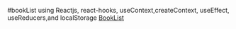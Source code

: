 #bookList
using Reactjs, react-hooks, useContext,createContext, useEffect, useReducers,and localStorage
<a href="https://pedantic-swirles-5915ba.netlify.app/">BookList</a>
